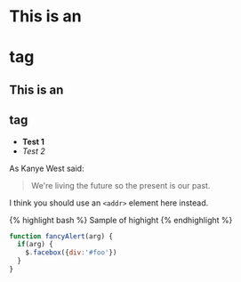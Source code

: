 # This is an <h1> tag
## This is an <h2> tag
* **Test 1**
* *Test 2*

As Kanye West said:

> We're living the future so
> the present is our past.

I think you should use an
`<addr>` element here instead.

{% highlight bash %}
Sample of highight
{% endhighlight %}

```javascript
function fancyAlert(arg) {
  if(arg) {
    $.facebox({div:'#foo'})
  }
}
```
